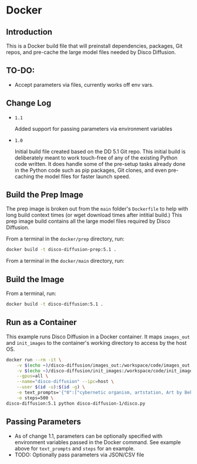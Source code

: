 # Docker

## Introduction

This is a Docker build file that will preinstall dependencies, packages, Git repos, and pre-cache the large model files needed by Disco Diffusion.

## TO-DO:

- Accept parameters via files, currently works off env vars.

## Change Log

- `1.1`

  Added support for passing parameters via environment variables

- `1.0`

  Initial build file created based on the DD 5.1 Git repo.  This initial build is deliberately meant to work touch-free of any of the existing Python code written.  It does handle some of the pre-setup tasks already done in the Python code such as pip packages, Git clones, and even pre-caching the model files for faster launch speed.

## Build the Prep Image
The prep image is broken out from the `main` folder's `Dockerfile` to help with long build context times (or wget download times after intitial build.)  This prep image build contains all the large model files required by Disco Diffusion.

From a terminal in the `docker/prep` directory, run:
```sh
docker build -t disco-diffusion-prep:5.1 .
```
From a terminal in the `docker/main` directory, run:
## Build the Image
From a terminal, run:

```sh
docker build -t disco-diffusion:5.1 .
```

## Run as a Container

This example runs Disco Diffusion in a Docker container.  It maps `images_out` and `init_images` to the container's working directory to access by the host OS.
```sh
docker run --rm -it \
    -v $(echo ~)/disco-diffusion/images_out:/workspace/code/images_out \
    -v $(echo ~)/disco-diffusion/init_images:/workspace/code/init_images \
    --gpus=all \
    --name="disco-diffusion" --ipc=host \
    --user $(id -u):$(id -g) \
    -e text_prompts='{"0":["cybernetic organism, artstation, Art by Beksinski, unreal engine"]}' \
    -e steps=500 \
disco-diffusion:5.1 python disco-diffusion-1/disco.py
```

## Passing Parameters

- As of change 1.1, parameters can be optionally specified with environment variables passed in the Docker command.  See example above for `text_prompts` and `steps` for an example.
- TODO: Optionally pass parameters via JSON/CSV file
